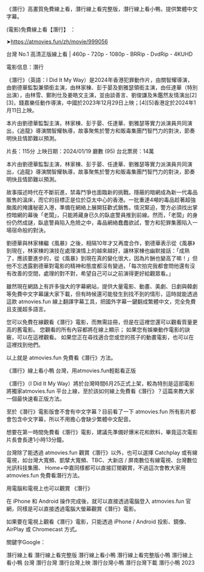 《潛行》高畫質免費線上看，潛行線上看完整版，潛行線上看小鴨，提供繁體中文字幕。

(電影)免費線上看【潛行】 ：

➤https://atmovies.fun/zh/movie/999056

台灣 No.1 高清正版線上看 | 460p - 720p - 1080p - BRRip - DvdRip - 4KUHD


電影信息：潛行

《潛行》（英語：I Did It My Way）是2024年香港犯罪動作片，由關智耀導演，由劉德華監製兼領銜主演，由林家棟、彭于晏及劉雅瑟領銜主演，由任達華（特別出演），由林雪、鄭則仕及姜皓文主演，並由談善言、劉俊謙及朱鑑然友情演出[2][3]，錢嘉樂任動作導演，中國於2023年12月29日上映；[4][5]香港定於2024年1月11日上映。

本片由劉德華監製主演，林家棟、彭于晏、任達華、劉雅瑟等實力派演員共同演出，《追龍》導演關智耀執導，故事聚焦於警方和販毒集團鬥智鬥力的對決，節奏明快且情節難以預測。

片長：115分 上映日期：2024/01/19 廳數 (95) 台北票房：14萬

本片由劉德華監製主演，林家棟、彭于晏、任達華、劉雅瑟等實力派演員共同演出，《追龍》導演關智耀執導，故事聚焦於警方和販毒集團鬥智鬥力的對決，節奏明快且情節難以預測。

故事描述時代在不斷前進，禁毒鬥爭也面臨新的挑戰。隱蔽的暗網成為新一代毒品販售的溫床，而它的目標正是位於亞太中心的香港。一批重達4噸的毒品趁著超強颱風的掩護秘密入港，準備在網絡上展開狂歡式銷售。情況緊迫，警方必須找出掌控暗網的幕後「老闆」，只能將藏身已久的臥底警員推到前線。然而，「老闆」的身份仍然成謎，臥底警員陷入危險之中，毒品網絡蠢蠢欲試，警方和犯罪集團陷入一場宿命般的對決。

劉德華與林家棟繼《風暴》之後，相隔10年才又再度合作，劉德華表示從《風暴》到現在，林家棟的演技在處理演情上的越來越好，讓林家棟也幽默接話：「成熟了，應該要進步的，從《風暴》到現在真的變化很大，因為片酬也變高了嘛！」但他不忘透露劉德華對電影的精神和態度都沒有變過，「每次拍完我都會問他還有沒有改善的空間，處理的對不對，希望自己可以之前演得更好給觀眾看。」

雖然現在網路上有許多強大的字幕網站，提供大量電影、動畫、美劇、日劇與韓劇等免費中文字幕讓大家下載，但有時候還可能發生到找不到的情形，這時就能透過這款 atmovies.fun 線上翻譯字幕工具，把國外字幕一鍵翻成繁體中文，完全免費且支援超多語言。

您可以免費在線觀看《潛行》電影，而無需註冊，但是在這裡您還可以觀看質量更高的舊電影。 您觀看的所有內容都將在線上顯示； 如果您有娛樂動作電影的訣竅，可以在這裡觀看。 如果您正在尋找適合您或您的孩子的動畫電影，也可以在這裡找到他們。

以上就是 atmovies.fun 免費看《潛行》方法。

《潛行》線上看小鴨 台灣，用atmovies.fun輕鬆看正版

《潛行》（I Did It My Way）將於台灣時間6月25正式上架，較為特別是這部電影將獨家atmovies.fun 平台上線，至於該如何線上免費看《潛行》？這篇來教大家一個最快速看正版方法。

至於《潛行》電影版會不會有中文字幕？目前看了一下 atmovies.fun 所有影片都會包含中文字幕，所以不用擔心會缺少繁體中文配音。

想要在第一時間免費看《潛行》電影，建議先準備好爆米花和飲料，畢竟這次電影片長會長達1小時13分鐘。  

台灣除了能透過 atmovies.fun 觀賞《潛行》以外，也可以選擇 Catchplay 或有線電視，如台灣大寬頻、凱擘大寬頻、TBC、大新店 / 屏南數位有線電視、台灣數位光訊科技集團、 Home+中嘉同樣都可以直接訂閱觀賞，不過這次會教大家用 atmovies.fun 免費看潛行方法。

用電腦和電視上也可以觀賞 《潛行》

在 iPhone 和 Android 操作完成後，就可以直接透過電腦登入 atmovies.fun 官網，同樣是可以直接透過電腦大螢幕觀賞《潛行》電影。

如果要在電視上觀看《潛行》電影，只能透過 iPhone / Android 投影、鏡像、AirPlay 或 Chromecast 方式。


關鍵字Google：

潛行線上看
潛行線上看完整版
潛行線上看小鴨
潛行線上看完整版小鴨
潛行線上看小鴨 台灣
潛行台灣
潛行台灣上映
潛行台灣小鴨
潛行台灣下載
潛行小鴨 2023
